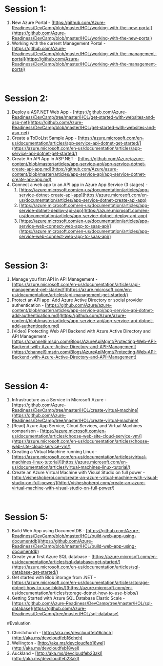 # Session 1:

1. New Azure Portal - [https://github.com/Azure-Readiness/DevCamp/blob/master/HOL/working-with-the-new-portal](https://github.com/Azure-Readiness/DevCamp/blob/master/HOL/working-with-the-new-portal)
2. Working with the current
     Management Portal - [https://github.com/Azure-Readiness/DevCamp/blob/master/HOL/working-with-the-management-portal](https://github.com/Azure-Readiness/DevCamp/blob/master/HOL/working-with-the-management-portal)

 

# Session 2:

1. Deploy a ASP.NET Web App - [https://github.com/Azure-Readiness/DevCamp/tree/master/HOL/get-started-with-websites-and-asp-net](https://github.com/Azure-Readiness/DevCamp/blob/master/HOL/get-started-with-websites-and-asp-net)
2. Create a ToDoList Sample App - [https://azure.microsoft.com/en-us/documentation/articles/app-service-api-dotnet-get-started/](https://azure.microsoft.com/en-us/documentation/articles/app-service-api-dotnet-get-started/)
3. Create An API App in ASP.NET - [https://github.com/Azure/azure-content/blob/master/articles/app-service-api/app-service-dotnet-create-api-app.md](https://github.com/Azure/azure-content/blob/master/articles/app-service-api/app-service-dotnet-create-api-app.md)
4. Connect a web app to an API
     app in Azure App Service (3 stages) - 
    1. [https://azure.microsoft.com/en-us/documentation/articles/app-service-dotnet-create-api-app](https://azure.microsoft.com/en-us/documentation/articles/app-service-dotnet-create-api-app)
    2. [https://azure.microsoft.com/en-us/documentation/articles/app-service-dotnet-deploy-api-app](https://azure.microsoft.com/en-us/documentation/articles/app-service-dotnet-deploy-api-app)
    3. [https://azure.microsoft.com/en-us/documentation/articles/app-service-web-connect-web-app-to-saas-api/](https://azure.microsoft.com/en-us/documentation/articles/app-service-web-connect-web-app-to-saas-api/)

 

# Session 3:

1. Manage you first API in API
     Management - [https://azure.microsoft.com/en-us/documentation/articles/api-management-get-started/](https://azure.microsoft.com/en-us/documentation/articles/api-management-get-started/)
2. Protect an API app: Add Azure Active Directory or social provider authentication - [https://github.com/Azure/azure-content/blob/master/articles/app-service-api/app-service-api-dotnet-add-authentication.md](https://github.com/Azure/azure-content/blob/master/articles/app-service-api/app-service-api-dotnet-add-authentication.md) 
3. [Video] Protecting Web API
     Backend with Azure Active Directory and API Management - [https://channel9.msdn.com/Blogs/AzureApiMgmt/Protecting-Web-API-Backend-with-Azure-Active-Directory-and-API-Management](https://channel9.msdn.com/Blogs/AzureApiMgmt/Protecting-Web-API-Backend-with-Azure-Active-Directory-and-API-Management)

 

# Session 4:

1. Infrastructure as a Service
     in Microsoft Azure - [https://github.com/Azure-Readiness/DevCamp/tree/master/HOL/create-virtual-machine](https://github.com/Azure-Readiness/DevCamp/tree/master/HOL/create-virtual-machine)
2. [Read] Azure App Service,
     Cloud Services, and Virtual Machines comparison - [https://azure.microsoft.com/en-us/documentation/articles/choose-web-site-cloud-service-vm/](https://azure.microsoft.com/en-us/documentation/articles/choose-web-site-cloud-service-vm/)
3. Creating a Virtual Machine
     running Linux - [https://azure.microsoft.com/en-us/documentation/articles/virtual-machines-linux-tutorial/](https://azure.microsoft.com/en-us/documentation/articles/virtual-machines-linux-tutorial/)
4. Create an Azure Virtual
     Machine with Visual Studio on full power - [http://visheshoberoi.com/create-an-azure-virtual-machine-with-visual-studio-on-full-power/](http://visheshoberoi.com/create-an-azure-virtual-machine-with-visual-studio-on-full-power/)

 

# Session 5:

1. Build Web App using
     DocumentDB - [https://github.com/Azure-Readiness/DevCamp/blob/master/HOL/build-web-app-using-documentdb](https://github.com/Azure-Readiness/DevCamp/blob/master/HOL/build-web-app-using-documentdb)
2. Create your first Azure SQL
     database - [https://azure.microsoft.com/en-us/documentation/articles/sql-database-get-started/](https://azure.microsoft.com/en-us/documentation/articles/sql-database-get-started/)
3. Get started with Blob Storage
     from .NET - [https://azure.microsoft.com/en-us/documentation/articles/storage-dotnet-how-to-use-blobs/](https://azure.microsoft.com/en-us/documentation/articles/storage-dotnet-how-to-use-blobs/)
4. Getting Started with Azure
     SQL Database Elastic Scale - [https://github.com/Azure-Readiness/DevCamp/tree/master/HOL/sql-database](https://github.com/Azure-Readiness/DevCamp/tree/master/HOL/sql-database)

 
#Evaluation
1. Christchurch - [http://aka.ms/devcloudfeb16chch](http://aka.ms/devcloudfeb16chch)
2. Wellington - [http://aka.ms/devcloudfeb16wel](http://aka.ms/devcloudfeb18wel)
3. Auckland - [http://aka.ms/devcloudfeb23akl](http://aka.ms/devcloudfeb23akl)